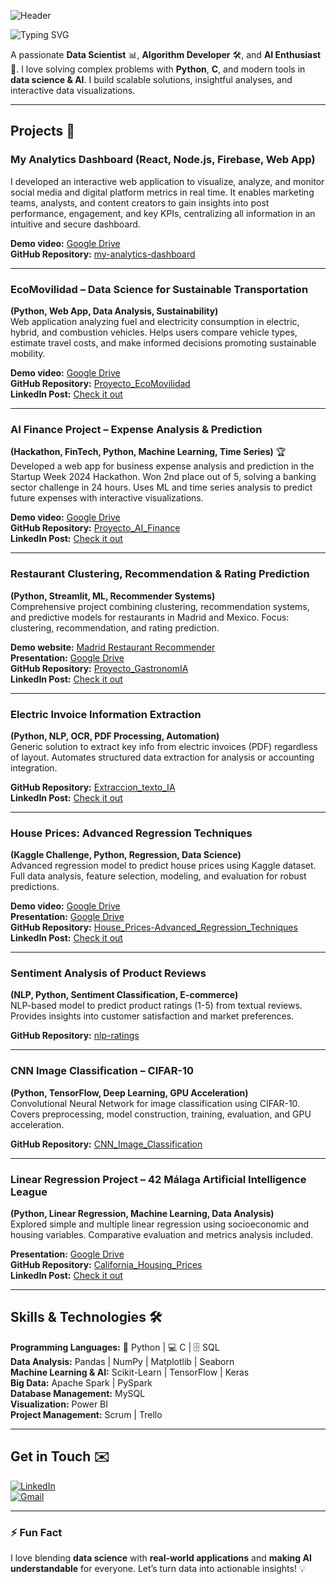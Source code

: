 ![Header](https://capsule-render.vercel.app/api?type=waving&color=87cefa&height=120&section=header)

![Typing SVG](https://readme-typing-svg.herokuapp.com/?color=87cefa&size=35&center=true&vCenter=true&width=1000&lines=Hello,+I'm+Ana+Zubieta;Welcome+to+my+GitHub+Profile)

A passionate **Data Scientist** 📊, **Algorithm Developer** 🛠️, and **AI Enthusiast** 🤖. I love solving complex problems with **Python**, **C**, and modern tools in **data science & AI**. I build scalable solutions, insightful analyses, and interactive data visualizations.

---

## Projects 🚀

### My Analytics Dashboard (React, Node.js, Firebase, Web App)
I developed an interactive web application to visualize, analyze, and monitor social media and digital platform metrics in real time. It enables marketing teams, analysts, and content creators to gain insights into post performance, engagement, and key KPIs, centralizing all information in an intuitive and secure dashboard.  

**Demo video:** [Google Drive](https://drive.google.com/file/d/1fT5XnvHvyCdUob2kzksQYoPZ1Fdemagm/view?usp=drive_link)  
**GitHub Repository:** [my-analytics-dashboard](https://github.com/Ateibuzena/my-analytics-dashboard)

---

### EcoMovilidad – Data Science for Sustainable Transportation
**(Python, Web App, Data Analysis, Sustainability)**  
Web application analyzing fuel and electricity consumption in electric, hybrid, and combustion vehicles. Helps users compare vehicle types, estimate travel costs, and make informed decisions promoting sustainable mobility.  

**Demo video:** [Google Drive](https://drive.google.com/file/d/1BgMOB2_9BlIBZNOWH4I5M706zGYCNWG2/view?usp=drive_link)  
**GitHub Repository:** [Proyecto_EcoMovilidad](https://github.com/Ateibuzena/Proyecto_EcoMovilidad)  
**LinkedIn Post:** [Check it out](https://www.linkedin.com/feed/update/urn:li:activity:7178820194625044481/)

---

### AI Finance Project – Expense Analysis & Prediction
**(Hackathon, FinTech, Python, Machine Learning, Time Series)** 🏆  
Developed a web app for business expense analysis and prediction in the Startup Week 2024 Hackathon. Won 2nd place out of 5, solving a banking sector challenge in 24 hours. Uses ML and time series analysis to predict future expenses with interactive visualizations.  

**Demo video:** [Google Drive](https://drive.google.com/file/d/1fnGG31PxtJdiQ_TRe-qT-050EmfuXeAv/view?usp=sharing)  
**GitHub Repository:** [Proyecto_AI_Finance](https://github.com/Ateibuzena/Proyecto_AI_Finance)  
**LinkedIn Post:** [Check it out](https://www.linkedin.com/feed/update/urn:li:activity:7196088270793936897/)

---

### Restaurant Clustering, Recommendation & Rating Prediction
**(Python, Streamlit, ML, Recommender Systems)**  
Comprehensive project combining clustering, recommendation systems, and predictive models for restaurants in Madrid and Mexico. Focus: clustering, recommendation, and rating prediction.  

**Demo website:** [Madrid Restaurant Recommender](https://restaurantsrecomendator.streamlit.app/)  
**Presentation:** [Google Drive](https://docs.google.com/presentation/d/1Meyf7kFybX1uLtiw3Kb0cFU_dWLWny_NCVfvItZ1fWs/edit?usp=drive_link)  
**GitHub Repository:** [Proyecto_GastronomIA](https://github.com/Ateibuzena/Proyecto_GastronomIA)  
**LinkedIn Post:** [Check it out](https://www.linkedin.com/feed/update/urn:li:activity:7158013481684746242/)

---

### Electric Invoice Information Extraction
**(Python, NLP, OCR, PDF Processing, Automation)**  
Generic solution to extract key info from electric invoices (PDF) regardless of layout. Automates structured data extraction for analysis or accounting integration.  

**GitHub Repository:** [Extraccion_texto_IA](https://github.com/Ateibuzena/Extraccion_texto_IA)  
**LinkedIn Post:** [Check it out](https://www.linkedin.com/feed/update/urn:li:activity:7204447451401928704/)

---

### House Prices: Advanced Regression Techniques
**(Kaggle Challenge, Python, Regression, Data Science)**  
Advanced regression model to predict house prices using Kaggle dataset. Full data analysis, feature selection, modeling, and evaluation for robust predictions.  

**Demo video:** [Google Drive](https://drive.google.com/file/d/1vX4dpHf1IHpTMu-NmAdeYmur39hY9dZD/view?usp=sharing)  
**Presentation:** [Google Drive](https://drive.google.com/file/d/13AiQFjnqx9FuDH3NJKhKeNFf-IBIDDsg/view?usp=drive_link)  
**GitHub Repository:** [House_Prices-Advanced_Regression_Techniques](https://github.com/Ateibuzena/House_Prices-Advanced_Regression_Techniques)  
**LinkedIn Post:** [Check it out](https://www.linkedin.com/feed/update/urn:li:activity:7265406317832372224/)

---

### Sentiment Analysis of Product Reviews
**(NLP, Python, Sentiment Classification, E-commerce)**  
NLP-based model to predict product ratings (1-5) from textual reviews. Provides insights into customer satisfaction and market preferences.  

**GitHub Repository:** [nlp-ratings](https://github.com/Ateibuzena/nlp-ratings)

---

### CNN Image Classification – CIFAR-10
**(Python, TensorFlow, Deep Learning, GPU Acceleration)**  
Convolutional Neural Network for image classification using CIFAR-10. Covers preprocessing, model construction, training, evaluation, and GPU acceleration.  

**GitHub Repository:** [CNN_Image_Classification](https://github.com/Ateibuzena/CNN_Image_Classification)

---

### Linear Regression Project – 42 Málaga Artificial Intelligence League
**(Python, Linear Regression, Machine Learning, Data Analysis)**  
Explored simple and multiple linear regression using socioeconomic and housing variables. Comparative evaluation and metrics analysis included.  

**Presentation:** [Google Drive](https://docs.google.com/presentation/d/10pHqg39hyys41gFoEZP5-FHtECXro0XpVAz0e8VJD9M/edit?usp=drive_link)  
**GitHub Repository:** [California_Housing_Prices](https://github.com/Ateibuzena/California_Housing_Prices)  
**LinkedIn Post:** [Check it out](https://www.linkedin.com/feed/update/urn:li:activity:7196571848011087872/)

---

## Skills & Technologies 🛠️
**Programming Languages:** 🐍 Python | 💻 C | 🗄️ SQL  
**Data Analysis:** Pandas | NumPy | Matplotlib | Seaborn  
**Machine Learning & AI:** Scikit-Learn | TensorFlow | Keras  
**Big Data:** Apache Spark | PySpark  
**Database Management:** MySQL  
**Visualization:** Power BI  
**Project Management:** Scrum | Trello

---

## Get in Touch ✉️
[![LinkedIn](https://img.shields.io/badge/LinkedIn-ana--zubieta-blue?style=for-the-badge&logo=linkedin&logoColor=white)](https://www.linkedin.com/in/ana-zubieta)  
[![Gmail](https://img.shields.io/badge/Gmail-ana.zubieta@gmail.com-red?style=for-the-badge&logo=gmail&logoColor=white)](mailto:ana.zubieta@gmail.com)

---

### ⚡ Fun Fact
I love blending **data science** with **real-world applications** and **making AI understandable** for everyone. Let’s turn data into actionable insights! 💡
